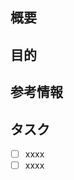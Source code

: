 <!-- あくまでテンプレートなので必ずしもすべての項目を埋めなくてよい -->
<!-- アサインする人が決まってる場合はassigneesを忘れずに(任意) -->
<!-- ラベルが必要な場合はlabelsを忘れずに(任意) -->
<!-- カンバンに追加するためProjectsを忘れずに(必須) -->
<!-- 締切りが決まってる場合Milestoneを忘れずに(任意) -->

## 概要
<!-- 概要を記載してください 例:twitterログイン機能を作成 -->

## 目的
<!-- 目的を記載してください 例:システムにtwitterアカウントでもログインできるようにするため -->

## 参考情報
<!-- あれば記載してください -->

## タスク
<!-- 細かいタスクがある場合は書き出してください -->
<!-- ない時は- [ ] xxxxを削除してください -->

- [ ] xxxx
- [ ] xxxx
